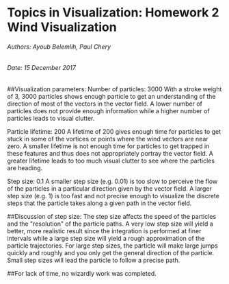 # Topics in Visualization: Homework 2 Wind Visualization
###### Authors: Ayoub Belemlih, Paul Chery
###### Date: 15 December 2017

##Visualization parameters:
Number of particles: 3000
With a stroke weight of 3, 3000 particles shows enough particle to get an understanding of the direction of most of the vectors in the vector field. A lower number of particles does not provide enough information while a higher number of particles leads to visual clutter. 

Particle lifetime: 200
A lifetime of 200 gives enough time for particles to get stuck in some of the vortices or points where the wind vectors are near zero. A smaller lifetime is not enough time for particles to get trapped in these features and thus does not appropriately portray the vector field. A greater lifetime leads to too much visual clutter to see where the particles are heading. 

Step size: 0.1
A smaller step size (e.g. 0.01) is too slow to perceive the flow of the particles in a particular direction given by the vector field. A larger step size (e.g. 1) is too fast and not precise enough to visualize the discrete steps that the particle takes along a given path in the vector field. 

##Discussion of step size:
The step size affects the speed of the particles and the "resolution" of the particle paths. A very low step size will yield a better, more realistic result since the integration is performed at finer intervals while a large step size will yield a rough approximation of the particle trajectories. For large step sizes, the particle will make large jumps quickly and roughly and you only get the general direction of the particle. Small step sizes will lead the particle to follow a precise path. 


##For lack of time, no wizardly work was completed.